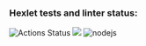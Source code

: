 ### Hexlet tests and linter status:
![Actions Status](https://github.com/carkovaHexlet/backend-project-lvl1/workflows/hexlet-check/badge.svg)
<a href="https://codeclimate.com/github/codeclimate/codeclimate/maintainability"><img src="https://api.codeclimate.com/v1/badges/a99a88d28ad37a79dbf6/maintainability" /></a>
![nodejs](https://github.com/carkovaHexlet/backend-project-lvl1/workflows/nodejs/badge.svg)

